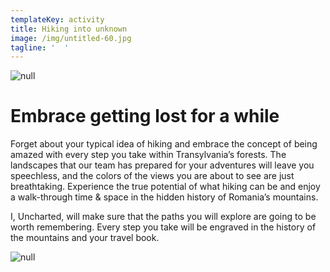 ```yaml
---
templateKey: activity
title: Hiking into unknown
image: /img/untitled-60.jpg
tagline: '  '
---
```

![null](/img/hiking-discription-1-.png)

# Embrace getting lost for a while

Forget about your typical idea of hiking and embrace the concept of being amazed with every step you take within Transylvania’s forests. The landscapes that our team has prepared for your adventures will leave you speechless, and the colors of the views you are about to see are just breathtaking. Experience the true potential of what hiking can be and enjoy a walk-through time & space in the hidden history of Romania’s mountains. 

I, Uncharted, will make sure that the paths you will explore are going to be worth remembering. Every step you take will be engraved in the history of the mountains and your travel book.

![null](/img/dsc_0088.jpg)
